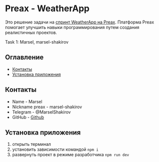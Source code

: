 # Preax - WeatherApp

Это решение задачи на [спринт WeatherApp на Preax](https://preax.ru 'Preax'). Платформа Preax помогает улучшить навыки программирования путем создания реалистичных проектов.

Task 1: Marsel, marsel-shakirov

## Оглавление

- [Контакты](#контакты)
- [Установка приложения](#установка-приложения)

## Контакты

- Name - Marsel
- Nickname preax - marsel-shakirov
- Telegram - @MarselShakirov
- GitHub - [Github](https://github.com/marsel-shakirov)

## Установка приложения

1. открыть терминал
2. установить зависимости командой `npm i`
3. развернуть проект в режиме разработчика `npm run dev`
